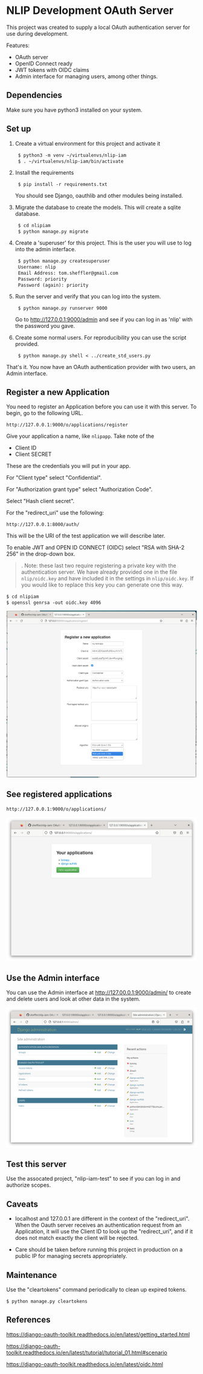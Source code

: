 # NLIP Development OAuth Server

This project was created to supply a local OAuth authentication server for use during development. 

Features:

* OAuth server
* OpenID Connect ready
* JWT tokens with OIDC claims
* Admin interface for managing users, among other things.

## Dependencies

Make sure you have python3 installed on your system.

## Set up

1. Create a virtual environment for this project and activate it

        $ python3 -m venv ~/virtualenvs/nlip-iam
	    $ . ~/virtualenvs/nlip-iam/bin/activate

2. Install the requirements

        $ pip install -r requirements.txt

    You should see Django, oauthlib and other modules being installed.
	
3. Migrate the database to create the models.  This will create a sqlite database.

        $ cd nlipiam
		$ python manage.py migrate

4. Create a 'superuser' for this project.  This is the user you will use to log into the admin interface.

        $ python manage.py createsuperuser
		Username: nlip
		Email Address: tom.sheffler@gmail.com
		Password: priority
		Password (again): priority
		
5. Run the server and verify that you can log into the system.

        $ python manage.py runserver 9000
		
	Go to http://127.0.0.1:9000/admin and see if you can log in as 'nlip'
	with the password you gave.
	
6. Create some normal users.  For reproducibility you can use the
    script provided.
   
        $ python manage.py shell < ../create_std_users.py


That's it.  You now have an OAuth authentication provider with two users, an Admin interface.

## Register a new Application

You need to register an Application before you can use it with this server.  To begin, go to the following URL.

    http://127.0.0.1:9000/o/applications/register
	
Give your application a name, like `nlipapp`.  Take note of the

* Client ID
* Client SECRET

These are the credentials you will put in your app.

For "Client type" select "Confidential".

For "Authorization grant type" select "Authorization Code".

Select "Hash client secret".

For the "redirect_uri" use the following:

    http://127.0.0.1:8000/auth/
	
This will be the URI of the test application we will describe later.

To enable JWT and OPEN ID CONNECT (OIDC) select "RSA with SHA-2 256" in the drop-down box.

>. Note: these last two require registering a private key with the authentication server.  We have already provided one in the file `nlip/oidc.key` and have included it in the settings in `nlip/oidc.key`.  If you would like to replace this key you can generate one this way.

    $ cd nlipiam
	$ openssl genrsa -out oidc.key 4096


![Register an Application](./pictures/register-application-01.png)

## See registered applications

	http://127.0.0.1:9000/o/applications/
	
![Applications Listing](./pictures/applications-listing-01.png)


## Use the Admin interface

You can use the Admin interface at http://127.00.0.1:9000/admin/ to create and delete users and look at other data in the system.

![Admin Interface](./pictures/django-admin-page01.png)

## Test this server

Use the assocated project, "nlip-iam-test" to see if you can log in and authorize scopes.

## Caveats

* localhost and 127.0.0.1 are different in the context of the "redirect_uri".  When the Oauth server receives an authentication request from an Application, it will use the Client ID to look up the "redirect_uri", and if it does not match exactly the client will be rejected.

* Care should be taken before running this project in production on a public IP for managing secrets appropriately.


## Maintenance

Use the "cleartokens" command periodically to clean up expired tokens.

    $ python manage.py cleartokens

## References

https://django-oauth-toolkit.readthedocs.io/en/latest/getting_started.html

https://django-oauth-toolkit.readthedocs.io/en/latest/tutorial/tutorial_01.html#scenario

https://django-oauth-toolkit.readthedocs.io/en/latest/oidc.html

